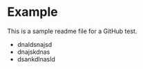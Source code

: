 # Example

This is a sample readme file for a GitHub test.

* dnaldsnajsd
* dnajskdnas
* dsankdlnasld